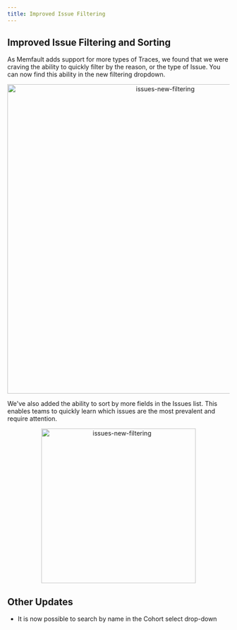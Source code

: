 ```yaml
---
title: Improved Issue Filtering
---
```


## Improved Issue Filtering and Sorting

As Memfault adds support for more types of Traces, we found that we were craving
the ability to quickly filter by the reason, or the type of Issue. You can now
find this ability in the new filtering dropdown.

<p align="center">
  <img width="700" src="/img/blog/2020-02-05-issues-new-filtering.png" alt="issues-new-filtering" />
</p>

We've also added the ability to sort by more fields in the Issues list. This
enables teams to quickly learn which issues are the most prevalent and require
attention.

<!-- truncate -->

<p align="center">
  <img width="350" src="/img/blog/2020-02-05-issues-new-sorting.png" alt="issues-new-filtering" />
</p>

## Other Updates

- It is now possible to search by name in the Cohort select drop-down
